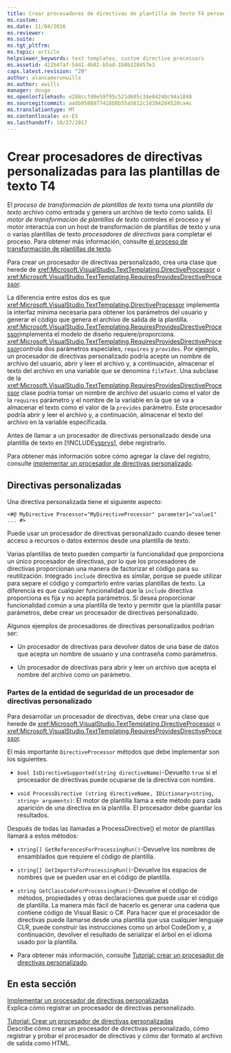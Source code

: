 ```yaml
---
title: Crear procesadores de directivas de plantilla de texto T4 personalizado | Documentos de Microsoft
ms.custom: 
ms.date: 11/04/2016
ms.reviewer: 
ms.suite: 
ms.tgt_pltfrm: 
ms.topic: article
helpviewer_keywords: text templates, custom directive processors
ms.assetid: 422b47af-5441-4b02-b5ad-1b8b328457e3
caps.latest.revision: "29"
author: alancameronwills
ms.author: awills
manager: douge
ms.openlocfilehash: e288ccfd0e59f95c521d605c34e04240c94a1848
ms.sourcegitcommit: aadb9588877418b8b55a5612c1d3842d4520ca4c
ms.translationtype: MT
ms.contentlocale: es-ES
ms.lasthandoff: 10/27/2017
---
```

# <a name="creating-custom-t4-text-template-directive-processors"></a>Crear procesadores de directivas personalizadas para las plantillas de texto T4
El *proceso de transformación de plantillas de texto* toma una *plantilla de texto* archivo como entrada y genera un archivo de texto como salida. El *motor de transformación de plantillas de texto* controles el proceso y el motor interactúa con un host de transformación de plantillas de texto y una o varias plantillas de texto *procesadores de directivas* para completar el proceso. Para obtener más información, consulte [el proceso de transformación de plantillas de texto](../modeling/the-text-template-transformation-process.md).  
  
 Para crear un procesador de directivas personalizado, crea una clase que herede de <xref:Microsoft.VisualStudio.TextTemplating.DirectiveProcessor> o <xref:Microsoft.VisualStudio.TextTemplating.RequiresProvidesDirectiveProcessor>.  
  
 La diferencia entre estos dos es que <xref:Microsoft.VisualStudio.TextTemplating.DirectiveProcessor> implementa la interfaz mínima necesaria para obtener los parámetros del usuario y generar el código que genera el archivo de salida de la plantilla. <xref:Microsoft.VisualStudio.TextTemplating.RequiresProvidesDirectiveProcessor>implementa el modelo de diseño requiere/proporciona. <xref:Microsoft.VisualStudio.TextTemplating.RequiresProvidesDirectiveProcessor>controla dos parámetros especiales, `requires` y `provides`.  Por ejemplo, un procesador de directivas personalizado podría acepte un nombre de archivo del usuario, abrir y leer el archivo y, a continuación, almacenar el texto del archivo en una variable que se denomina `fileText`. Una subclase de la <xref:Microsoft.VisualStudio.TextTemplating.RequiresProvidesDirectiveProcessor> clase podría tomar un nombre de archivo del usuario como el valor de la `requires` parámetro y el nombre de la variable en la que se va a almacenar el texto como el valor de la `provides` parámetro. Este procesador podría abrir y leer el archivo y, a continuación, almacenar el texto del archivo en la variable especificada.  
  
 Antes de llamar a un procesador de directivas personalizado desde una plantilla de texto en [!INCLUDE[vsprvs](../code-quality/includes/vsprvs_md.md)], debe registrarlo.  
  
 Para obtener más información sobre cómo agregar la clave del registro, consulte [implementar un procesador de directivas personalizado](../modeling/deploying-a-custom-directive-processor.md).  
  
## <a name="custom-directives"></a>Directivas personalizadas  
 Una directiva personalizada tiene el siguiente aspecto:  
  
 `<#@ MyDirective Processor="MyDirectiveProcessor" parameter1="value1" ... #>`  
  
 Puede usar un procesador de directivas personalizado cuando desee tener acceso a recursos o datos externos desde una plantilla de texto.  
  
 Varias plantillas de texto pueden compartir la funcionalidad que proporciona un único procesador de directivas, por lo que los procesadores de directivas proporcionan una manera de factorizar el código para su reutilización. Integrado `include` directiva es similar, porque se puede utilizar para separe el código y compartirlo entre varias plantillas de texto. La diferencia es que cualquier funcionalidad que la `include` directiva proporciona es fija y no acepta parámetros. Si desea proporcionar funcionalidad común a una plantilla de texto y permitir que la plantilla pasar parámetros, debe crear un procesador de directivas personalizado.  
  
 Algunos ejemplos de procesadores de directivas personalizados podrían ser:  
  
-   Un procesador de directivas para devolver datos de una base de datos que acepta un nombre de usuario y una contraseña como parámetros.  
  
-   Un procesador de directivas para abrir y leer un archivo que acepta el nombre del archivo como un parámetro.  
  
### <a name="principal-parts-of-a-custom-directive-processor"></a>Partes de la entidad de seguridad de un procesador de directivas personalizado  
 Para desarrollar un procesador de directivas, debe crear una clase que herede de <xref:Microsoft.VisualStudio.TextTemplating.DirectiveProcessor> o <xref:Microsoft.VisualStudio.TextTemplating.RequiresProvidesDirectiveProcessor>.  
  
 El más importante `DirectiveProcessor` métodos que debe implementar son los siguientes.  
  
-   `bool IsDirectiveSupported(string directiveName)`-Devuelto `true` si el procesador de directivas puede ocuparse de la directiva con nombre.  
  
-   `void ProcessDirective (string directiveName, IDictionary<string, string> arguments)`: El motor de plantilla llama a este método para cada aparición de una directiva en la plantilla. El procesador debe guardar los resultados.  
  
 Después de todas las llamadas a ProcessDirective() el motor de plantillas llamará a estos métodos:  
  
-   `string[] GetReferencesForProcessingRun()`-Devuelve los nombres de ensamblados que requiere el código de plantilla.  
  
-   `string[] GetImportsForProcessingRun()`-Devuelve los espacios de nombres que se pueden usar en el código de plantilla.  
  
-   `string GetClassCodeForProcessingRun()`-Devuelve el código de métodos, propiedades y otras declaraciones que puede usar el código de plantilla. La manera más fácil de hacerlo es generar una cadena que contiene código de Visual Basic o C#. Para hacer que el procesador de directivas puede llamarse desde una plantilla que usa cualquier lenguaje CLR, puede construir las instrucciones como un árbol CodeDom y, a continuación, devolver el resultado de serializar el árbol en el idioma usado por la plantilla.  
  
-   Para obtener más información, consulte [Tutorial: crear un procesador de directivas personalizado](../modeling/walkthrough-creating-a-custom-directive-processor.md).  
  
## <a name="in-this-section"></a>En esta sección  
 [Implementar un procesador de directivas personalizadas](../modeling/deploying-a-custom-directive-processor.md)  
 Explica cómo registrar un procesador de directivas personalizado.  
  
 [Tutorial: Crear un procesador de directivas personalizadas](../modeling/walkthrough-creating-a-custom-directive-processor.md)  
 Describe cómo crear un procesador de directivas personalizado, cómo registrar y probar el procesador de directivas y cómo dar formato al archivo de salida como HTML.